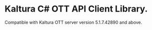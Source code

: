 # Kaltura C# OTT API Client Library.
Compatible with Kaltura OTT server version 5.1.7.42890 and above.
